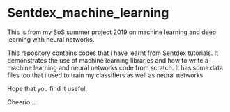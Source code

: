 # Sentdex_machine_learning

This is from my SoS summer project 2019 on machine learning and deep learning with neural networks.

This repository contains codes that i have learnt from Sentdex tutorials. 
It demonstrates the use of machine learning libraries and how to write a machine learning and neural networks code from scratch.
It has some data files too that i used to train my classifiers as well as neural networks.

Hope that you find it useful.

Cheerio...


